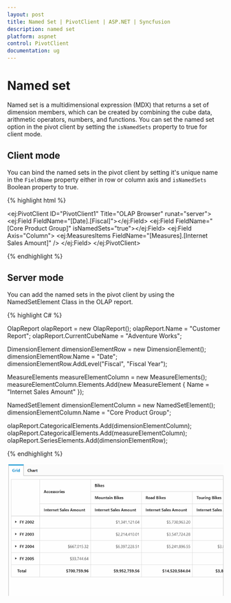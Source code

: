 ```yaml
---
layout: post
title: Named Set | PivotClient | ASP.NET | Syncfusion
description: named set
platform: aspnet
control: PivotClient
documentation: ug
---
```


# Named set

Named set is a multidimensional expression (MDX) that returns a set of dimension members, which can be created by combining the cube data, arithmetic operators, numbers, and functions. You can set the named set option in the pivot client by setting the `isNamedSets` property to true for client mode.

## Client mode

You can bind the named sets in the pivot client by setting it's unique name in the `FieldName` property either in row or column axis and `isNamedSets` Boolean property to true.

{% highlight html %}

<ej:PivotClient ID="PivotClient1" Title="OLAP Browser" runat="server">
    <DataSource Catalog="Adventure Works DW 2008 SE" Cube="Adventure Works" Data="https://bi.syncfusion.com/olap/msmdpump.dll">
        <Rows>
            <ej:Field FieldName="[Date].[Fiscal]"></ej:Field>
        </Rows>
        <Columns>
            <ej:Field FieldName="[Core Product Group]" isNamedSets="true"></ej:Field>
        </Columns>
        <Values>
            <ej:Field Axis="Column">
                <Measures>
                    <ej:MeasuresItems FieldName="[Measures].[Internet Sales Amount]" />
                </Measures>
            </ej:Field>
        </Values>
    </DataSource>
</ej:PivotClient>

{% endhighlight %}

## Server mode

You can add the named sets in the pivot client by using the NamedSetElement Class in the OLAP report.

{% highlight C# %}

OlapReport olapReport = new OlapReport();
olapReport.Name = "Customer Report";
olapReport.CurrentCubeName = "Adventure Works";

DimensionElement dimensionElementRow = new DimensionElement();
dimensionElementRow.Name = "Date";
dimensionElementRow.AddLevel("Fiscal", "Fiscal Year");

MeasureElements measureElementColumn = new MeasureElements();
measureElementColumn.Elements.Add(new MeasureElement {
Name = "Internet Sales Amount"
});

NamedSetElement dimensionElementColumn = new NamedSetElement();
dimensionElementColumn.Name = "Core Product Group";

olapReport.CategoricalElements.Add(dimensionElementColumn);
olapReport.CategoricalElements.Add(measureElementColumn);
olapReport.SeriesElements.Add(dimensionElementRow);

{% endhighlight %}

![](KPI_images/namedset.png)
